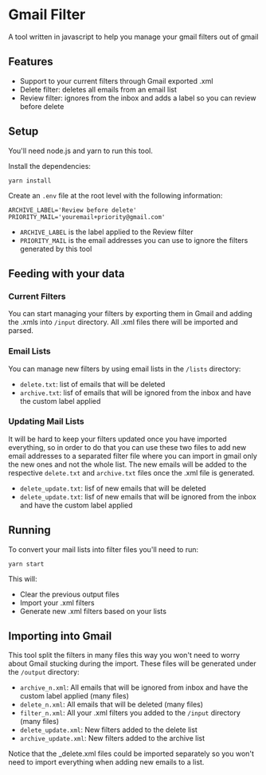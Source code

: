 # Gmail Filter

A tool written in javascript to help you manage your gmail filters out of gmail

## Features

- Support to your current filters through Gmail exported .xml
- Delete filter: deletes all emails from an email list
- Review filter: ignores from the inbox and adds a label so you can review before delete

## Setup

You'll need node.js and yarn to run this tool.

Install the dependencies:
```
yarn install
```

Create an `.env` file at the root level with the following information:

```
ARCHIVE_LABEL='Review before delete'
PRIORITY_MAIL='youremail+priority@gmail.com'
```

- `ARCHIVE_LABEL` is the label applied to the Review filter
- `PRIORITY_MAIL` is the email addresses you can use to ignore the filters generated by this tool

## Feeding with your data

### Current Filters

You can start managing your filters by exporting them in Gmail and adding the .xmls into `/input` directory.
All .xml files there will be imported and parsed.

### Email Lists

You can manage new filters by using email lists in the `/lists` directory:

- `delete.txt`: list of emails that will be deleted
- `archive.txt`: lisf of emails that will be ignored from the inbox and have the custom label applied

### Updating Mail Lists

It will be hard to keep your filters updated once you have imported everything, so in order to do that you can use
these two files to add new email addresses to a separated filter file where you can import in gmail only the new ones
and not the whole list. The new emails will be added to the respective `delete.txt` and `archive.txt` files once the
.xml file is generated.

- `delete_update.txt`: lisf of new emails that will be deleted
- `delete_update.txt`: lisf of new emails that will be ignored from the inbox and have the custom label applied

## Running

To convert your mail lists into filter files you'll need to run:

```yarn start```

This will:

- Clear the previous output files
- Import your .xml filters
- Generate new .xml filters based on your lists

## Importing into Gmail

This tool split the filters in many files this way you won't need to worry about Gmail stucking during the import.
These files will be generated under the `/output` directory:

- `archive_n.xml`: All emails that will be ignored from inbox and have the custom label applied (many files)
- `delete_n.xml`: All emails that will be deleted (many files)
- `filter_n.xml`: All your .xml filters you added to the `/input` directory (many files)
- `delete_update.xml`: New filters added to the delete list
- `archive_update.xml`: New filters added to the archive list

Notice that the _delete.xml files could be imported separately so you won't need to import everything when adding new
emails to a list.
